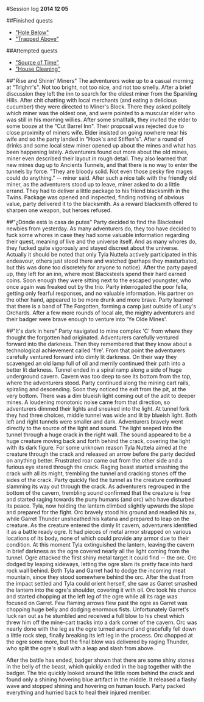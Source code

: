 #Session log
__2014 12 05__

##Finished quests
  * ["Hole Below"](./01_Hole_Below.md)
  * ["Trapped Above"](./01_Trapped_Above.md)

##Attempted quests
  * ["Source of Time"](./03_Source_of_Time.md)
  * ["House Cleaning"](./02_House_Cleaning.md)

##"Rise and Shinin' Miners"
  The adventurers woke up to a casual morning at "Trlghrr's". Not too bright,
  not too nice, and not too smelly. After a brief discussion they left the inn
  to search for the oldest miner from the Sparkling Hills. After chit chatting
  with local merchants (and eating a delicious cucumber) they were directed to
  Miner's Block. There they asked politely which miner was the oldest one, and
  were pointed to a muscular elder who was still in his morning willies.
  After some smalltalk, they invited the elder to some booze at the "Cut Barrel
  Inn". Their proposal was rejected due to close proximity of miners wife.
  Elder insisted on going nowhere near his wife and so the party landed in
  "Hook's and Stiffen's". After a round of drinks and some local stew miner
  opened up about the mines and what has been happening lately. Adventurers
  found out more about the old mines, miner even described their layout in
  rough detail. They also learned that new mines dug up to Ancients Tunnels,
  and that there is no way to enter the tunnels by force. "They are bloody
  solid. Not even those pesky fire mages could do anything." -- miner said.
  After such a nice talk with the friendly old miner, as the adventurers stood
  up to leave, miner asked to do a little errand. They had to deliver a little
  package to his friend blacksmith in the Twins. Package was opened and
  inspected, finding nothing of obvious value, party delivered it to the
  blacksmith. As a reward blacksmith offered to sharpen one weapon, but
  heroes refused.

##"¿Dónde está la casa de putas"
  Party decided to find the Blacksteel newbies from yesterday. As many
  adventurers do, they too have decided to fuck some whores in case they had
  some valuable information regarding their quest, meaning of live and the
  universe itself. And as many whores do, they fucked quite vigorously and
  stayed discreet about the universe. Actually it should be noted that only
  Tyla Nuttela actively participated in this endeavour, others just stood there
  and watched (perhaps they masturbated, but this was done too discretely for
  anyone to notice). After the party payed up, they left for an inn, where most
  Blacksteels spend their hard earned coins. Soon enough they were sitting next
  to the escaped youngster, who once again was freaked out by the trio. Party
  interrogated the poor fella, getting only fearful responses, and no valuable
  information. His partner on the other hand, appeared to be more drunk and
  more brave. Party learned that there is a band of The Forgotten, forming a
  camp just outside of Lucy's Orchards. After a few more rounds of local ale,
  the mighty adventurers and their badger were brave enough to venture into
  'Ye Olde Mines'.

##"It's dark in here"
  Party navigated to mine complex 'C' from where they thought the forgotten had
  originated. Adventurers carefully ventured forward into the darkness. Then
  they remembered that they know about a technological achievement called
  'fire'. From that point the adventurers carefully ventured forward into dimly
  lit darkness. On their way they scavenged an old lamp full of oil and merrily
  continued their path into a better lit darkness. Tunnel ended in a spiral ramp
  along a side of huge underground cavern. Cavern was too deep to see its bottom
  from the top, where the adventurers stood. Party continued along the mining
  cart rails, spiraling and descending. Soon they noticed the exit from the pit,
  at the very bottom. There was a dim blueish light coming out of the adit to
  deeper mines. A loudening monotonic noise came from that direction, so
  adventurers dimmed their lights and sneaked into the light. At tunnel fork
  they had three choices, middle tunnel was wide and lit by blueish light.
  Both left and right tunnels were smaller and dark. Adventurers bravely went
  directly to the source of the light and sound. The light seeped into the
  tunnel through a huge crack in the right wall. The sound appeared to be
  a huge creature moving back and forth behind the crack, covering the light
  with its dark figure. For some unknown reason Tyla Nuttela aimed at the
  creature through the crack and released an arrow before the party decided on
  anything better. Frustrated roar came out from the other side and a furious
  eye stared through the crack. Raging beast started smashing the crack with
  all its might, trembling the tunnel and cracking stones off the sides of the
  crack. Party quickly fled the tunnel as the creature continued slamming its
  way out through the crack. As adventurers regrouped in the bottom of the
  cavern, trembling sound confirmed that the creature is free and started
  raging towards the puny humans (and orc) who have disturbed its peace.
  Tyla, now holding the lantern climbed slightly upwards the slope and prepared
  for the fight. Orc bravely stood his ground and readied his ax, while Garret
  Thunder unsheathed his katana and prepared to leap on the creature.
  As the creature entered the dimly lit cavern, adventurers identified it as a
  battle ready ogre. It had pieces of metal armor strapped on various locations
  of its body, none of which could provide any armor due to their condition.
  At this moment Tyla extinguished the lantern, leaving the cavern in brief
  darkness as the ogre covered nearly all the light coming from the tunnel.
  Ogre attacked the first shiny metal target it could find -- the orc. Orc
  dodged by leaping sideways, letting the ogre slam its pretty face into hard
  rock wall behind. Both Tyla and Garret had to dodge the incoming meat
  mountain, since they stood somewhere behind the orc. After the dust from
  the impact settled and Tyla could orient herself, she saw as Garret smashed
  the lantern into the ogre's shoulder, covering it with oil. Orc took his
  chance and started chopping at the left leg of the ogre while all its rage
  was focused on Garret. Few flaming arrows flew past the ogre as Garret was
  chopping huge belly and dodging enormous fists. Unfortunately Garret's
  luck ran out as he stumbled and received a full blow to his chest which
  threw him off the mine-cart tracks into a dark corner of the cavern.
  Orc was nearly done with the leg as the ogre turned around and gracefully
  fell down a little rock step, finally breaking its left leg in the process.
  Orc chopped at the ogre some more, but the final blow was delivered by
  raging Thunder, who split the ogre's skull with a leap and slash from above.

  After the battle has ended, badger shown that there are some shiny stones in
  the belly of the beast, which quickly ended in the bag together with the
  badger. The trio quickly looked around the little room behind the crack
  and found only a shining hovering blue artifact in the middle. It released
  a flashy wave and stopped shining and hovering on human touch. Party packed
  everything and hurried back to heal their injured member.


